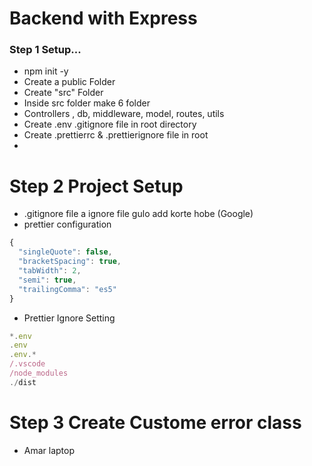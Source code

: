 # Backend with Express
### Step 1 Setup...
-  npm init -y
- Create a public Folder
- Create "src" Folder 
- Inside src folder make 6 folder 
- Controllers , db, middleware, model, routes, utils
- Create .env .gitignore file in root directory
- Create .prettierrc &  .prettierignore file in root 
-

# Step 2 Project Setup
- .gitignore file a ignore file gulo add korte hobe (Google)
- prettier configuration 
```javascript
{
  "singleQuote": false,
  "bracketSpacing": true,
  "tabWidth": 2,
  "semi": true,
  "trailingComma": "es5"
}

```
- Prettier  Ignore Setting
```javascript
*.env
.env
.env.*
/.vscode
/node_modules
./dist
```
# Step 3 Create Custome error class
- Amar laptop
 
